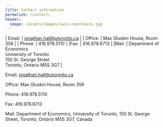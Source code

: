 ```yaml
---
title: Contact information
permalink: /contact/
header:
  image: /assets/images/swiss-mountains.jpg
---
```



| Email: | jonathan.hall@utoronto.ca |
| Office: | Max Gluskin House, Room 356 |
| Phone: |  416.978.5110 |
|Fax: |  416.978.6713 |
|Mail: | Department of Economics <br/> University of Toronto <br/> 150 St. George Street <br/>Toronto, Ontario M5S 3G7 |

Email: jonathan.hall@utoronto.ca

Office: Max Gluskin House, Room 356

Phone:  416.978.5110 

Fax: 416.978.6713

Mail: Department of Economics, University of Toronto, 150 St. George Street, Toronto, Ontario M5S 3G7, Canada


